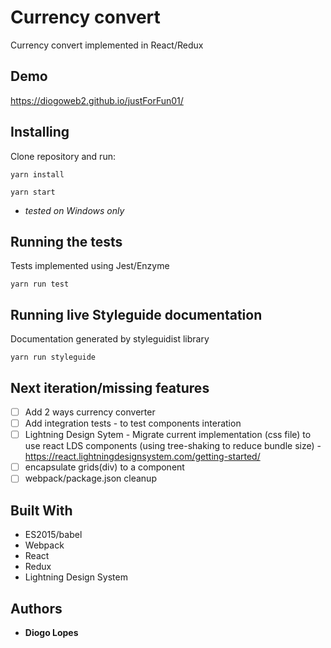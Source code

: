 # Currency convert

Currency convert implemented in React/Redux

## Demo

https://diogoweb2.github.io/justForFun01/

## Installing

Clone repository and run:

```
yarn install
```

```
yarn start
```

* _tested on Windows only_

## Running the tests

Tests implemented using Jest/Enzyme

```
yarn run test
```

## Running live Styleguide documentation

Documentation generated by styleguidist library

```
yarn run styleguide
```

## Next iteration/missing features

* [ ] Add 2 ways currency converter
* [ ] Add integration tests - to test components interation
* [ ] Lightning Design Sytem - Migrate current implementation (css file) to use react LDS components (using tree-shaking to reduce bundle size) - https://react.lightningdesignsystem.com/getting-started/
* [ ] encapsulate grids(div) to a component
* [ ] webpack/package.json cleanup

## Built With

* ES2015/babel
* Webpack
* React
* Redux
* Lightning Design System

## Authors

* **Diogo Lopes**
